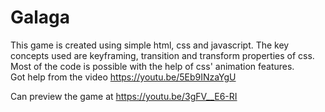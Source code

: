 # Galaga
This game is created using simple html, css and javascript.
The key concepts used are keyframing, transition and transform properties of css. Most of the code is possible with the help of css' animation features.  
Got help from the video https://youtu.be/5Eb9INzaYgU  

Can preview the game at https://youtu.be/3gFV__E6-RI

